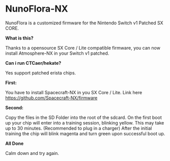 # NunoFlora-NX
NunoFlora is a customized firmware for the Nintendo Switch v1 Patched SX CORE.

<B>What is this?</B>

Thanks to a opensource SX Core / Lite compatible firmware, you can now install Atmosphere-NX in your Switch v1 patched.

<B>Can i run CTCaer/hekate?</B>

Yes support patched erista chips.


<B>First:</B>

You have to install Spacecraft-NX in you SX Core / Lite.
Link here https://github.com/Spacecraft-NX/firmware

<B>Second:</B>

Copy the files in the SD Folder into the root of the sdcard.
On the first boot up your chip will enter into a training session, blinking yellow. This may take up to 30 minutes. (Recommended to plug in a charger)
After the initial training the chip will blink magenta and turn green upon successful boot up.

<B>All Done</B>

Calm down and try again.
